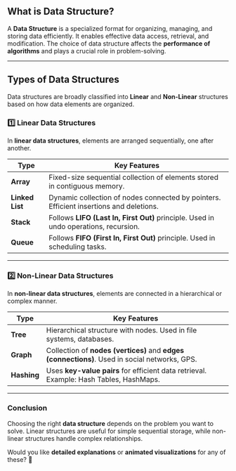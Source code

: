 ## **What is Data Structure?**  
A **Data Structure** is a specialized format for organizing, managing, and storing data efficiently. It enables effective data access, retrieval, and modification. The choice of data structure affects the **performance of algorithms** and plays a crucial role in problem-solving.

---

## **Types of Data Structures**  
Data structures are broadly classified into **Linear** and **Non-Linear** structures based on how data elements are organized.

### **1️⃣ Linear Data Structures**  
In **linear data structures**, elements are arranged sequentially, one after another.

| **Type**       | **Key Features** |
|---------------|-----------------|
| **Array**     | Fixed-size sequential collection of elements stored in contiguous memory. |
| **Linked List** | Dynamic collection of nodes connected by pointers. Efficient insertions and deletions. |
| **Stack**     | Follows **LIFO (Last In, First Out)** principle. Used in undo operations, recursion. |
| **Queue**     | Follows **FIFO (First In, First Out)** principle. Used in scheduling tasks. |

---

### **2️⃣ Non-Linear Data Structures**  
In **non-linear data structures**, elements are connected in a hierarchical or complex manner.

| **Type**      | **Key Features** |
|--------------|-----------------|
| **Tree**     | Hierarchical structure with nodes. Used in file systems, databases. |
| **Graph**    | Collection of **nodes (vertices)** and **edges (connections)**. Used in social networks, GPS. |
| **Hashing**  | Uses **key-value pairs** for efficient data retrieval. Example: Hash Tables, HashMaps. |

---

### **Conclusion**  
Choosing the right **data structure** depends on the problem you want to solve. Linear structures are useful for simple sequential storage, while non-linear structures handle complex relationships.  

Would you like **detailed explanations** or **animated visualizations** for any of these? 🚀

